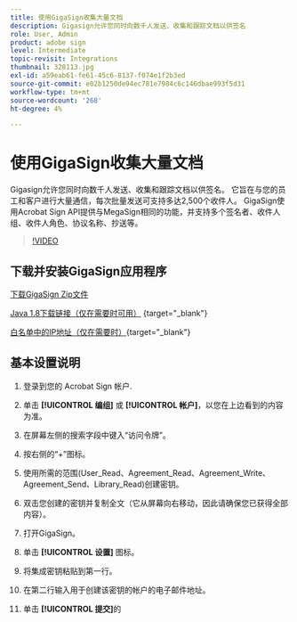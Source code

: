 ```yaml
---
title: 使用GigaSign收集大量文档
description: Gigasign允许您同时向数千人发送、收集和跟踪文档以供签名
role: User, Admin
product: adobe sign
level: Intermediate
topic-revisit: Integrations
thumbnail: 328113.jpg
exl-id: a59eab61-fe61-45c6-8137-f074e1f2b3ed
source-git-commit: e02b1250de94ec781e7984c6c146dbae993f5d31
workflow-type: tm+mt
source-wordcount: '268'
ht-degree: 4%

---
```


# 使用GigaSign收集大量文档

Gigasign允许您同时向数千人发送、收集和跟踪文档以供签名。 它旨在与您的员工和客户进行大量通信，每次批量发送可支持多达2,500个收件人。 GigaSign使用Acrobat Sign API提供与MegaSign相同的功能，并支持多个签名者、收件人组、收件人角色、协议名称、抄送等。

>[!VIDEO](https://video.tv.adobe.com/v/328113?hidetitle=true)

## 下载并安装GigaSign应用程序

[下载GigaSign Zip文件](https://documentcloud.adobe.com/link/track?uri=urn:aaid:scds:US:8975dbca-98d5-4e66-9164-d21163c91c7f)

[Java 1.8下载链接（仅在需要时可用）](https://www.oracle.com/java/technologies/javase/javase8-archive-downloads.html) {target=&quot;_blank&quot;}

[白名单中的IP地址（仅在需要时）](https://helpx.adobe.com/cn/sign/system-requirements.html#IPs){target=&quot;_blank&quot;}

## 基本设置说明

1. 登录到您的 Acrobat Sign 帐户.

1. 单击 **[!UICONTROL 编组]** 或 **[!UICONTROL 帐户]**，以您在上边看到的内容为准。

1. 在屏幕左侧的搜索字段中键入“访问令牌”。

1. 按右侧的“+”图标。

1. 使用所需的范围(User_Read、Agreement_Read、Agreement_Write、Agreement_Send、Library_Read)创建密钥。

1. 双击您创建的密钥并复制全文（它从屏幕向右移动，因此请确保您已获得全部内容）。

1. 打开GigaSign。

1. 单击 **[!UICONTROL 设置]** 图标。

1. 将集成密钥粘贴到第一行。

1. 在第二行输入用于创建该密钥的帐户的电子邮件地址。

1. 单击 **[!UICONTROL 提交]**&#x200B;的
